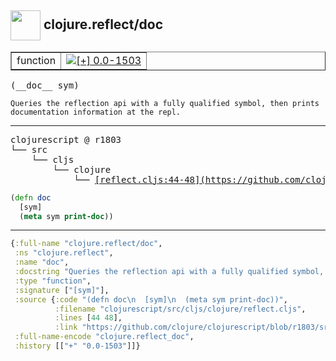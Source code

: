 ## <img width="48px" valign="middle" src="http://i.imgur.com/Hi20huC.png"> clojure.reflect/doc

 <table border="1">
<tr>
<td>function</td>
<td><a href="https://github.com/cljsinfo/api-refs/tree/0.0-1503"><img valign="middle" alt="[+] 0.0-1503" src="https://img.shields.io/badge/+-0.0--1503-lightgrey.svg"></a> </td>
</tr>
</table>

 <samp>
(__doc__ sym)<br>
</samp>

```
Queries the reflection api with a fully qualified symbol, then prints
documentation information at the repl.
```

---

 <pre>
clojurescript @ r1803
└── src
    └── cljs
        └── clojure
            └── <ins>[reflect.cljs:44-48](https://github.com/clojure/clojurescript/blob/r1803/src/cljs/clojure/reflect.cljs#L44-L48)</ins>
</pre>

```clj
(defn doc
  [sym]
  (meta sym print-doc))
```


---

```clj
{:full-name "clojure.reflect/doc",
 :ns "clojure.reflect",
 :name "doc",
 :docstring "Queries the reflection api with a fully qualified symbol, then prints\ndocumentation information at the repl.",
 :type "function",
 :signature ["[sym]"],
 :source {:code "(defn doc\n  [sym]\n  (meta sym print-doc))",
          :filename "clojurescript/src/cljs/clojure/reflect.cljs",
          :lines [44 48],
          :link "https://github.com/clojure/clojurescript/blob/r1803/src/cljs/clojure/reflect.cljs#L44-L48"},
 :full-name-encode "clojure.reflect_doc",
 :history [["+" "0.0-1503"]]}

```

